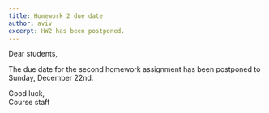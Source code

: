 ```yaml
---
title: Homework 2 due date
author: aviv
excerpt: HW2 has been postponed.
---
```


Dear students,

The due date for the second homework assignment has been postponed to Sunday, December
22nd.

Good luck,<br>
Course staff


